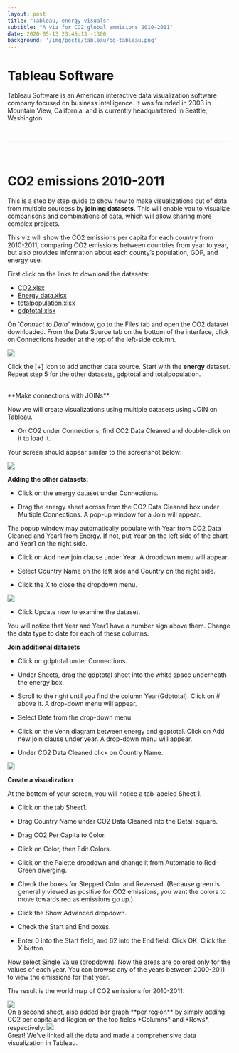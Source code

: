 ```yaml
---
layout: post
title: "Tableau, energy visuals"
subtitle: "A viz for CO2 global emmisions 2010-2011"
date: 2020-05-13 23:45:13 -1300
background: '/img/posts/tableau/bg-tableau.png'
---
```


# Tableau Software #

Tableau Software is an American interactive data visualization software company focused on business intelligence. It was founded in 2003 in Mountain View, California, and is currently headquartered in Seattle, Washington.

<br>
<hr>
<br>

# CO2 emissions 2010-2011 #

This is a step by step guide to show how to make visualizations out of data from multiple sourcess by **joining datasets**. This will enable you to visualize comparisons and combinations of data, which will allow sharing more complex projects.

This viz will show the CO2 emissions per capita for each country from 2010-2011, comparing CO2 emissions between countries from year to year, but also provides information about each county’s population, GDP, and energy use. 

First click on the links to download the datasets:


- [CO2.xlsx](https://d3c33hcgiwev3.cloudfront.net/L2hkvFNhSXeoZLxTYQl3nA_5566727b2d444172b56efc2ff36565ac_CO2.xlsx?Expires=1626393600&Signature=AaxNLfL-gHLgqE0grftBjH549t9hwv7XjcMoe17pXtmrW5zzDLp-CCIMMLNdXjAHOwvQfi0Md7UQbNX-6vPDyCEXYVnjGELP6Qm5RVf~ckuY2lhitj93yPrct~sv2wpDGivIW849ghYdcC5rknlM3BkiejV2D1hd6kGmaAgD7ZM_&Key-Pair-Id=APKAJLTNE6QMUY6HBC5A)
- [Energy data.xlsx](https://d3c33hcgiwev3.cloudfront.net/HvJxDD-oQbSycQw_qMG0mQ_94f08b5298d94325abdb9d843618b58e_Energy-data.xlsx?Expires=1626393600&Signature=Lb5B1zMZA3VpcEwzQSEv-UhKcl4-gKR918arSFQTn8e9ZlMqHh34szebva6mo9C7u6BQ138Etz2WhcpSsO8R2QG72~ZDAx~ilcD~7zz9XbkHI8henY~rYjkYHWrSDa4AEq5n5yLghldl191Kj2d~8p5CXQ~1crvblyadpAAV1c8_&Key-Pair-Id=APKAJLTNE6QMUY6HBC5A)
- [totalpopulation.xlsx](https://d3c33hcgiwev3.cloudfront.net/AFPt1QKBRbKT7dUCgYWy9A_e5063a3d2680444681fa33afc140fca2_totalpopulation.xlsx?Expires=1626393600&Signature=Db6PGZtuOl~6jO5SXGPdeMv3vf7VX5M2YDAiX0oYK10n3x~mkEj~P5wpRBDZxv-2kqzsAlxJ4V0fTt5gTO-s605Swcyhc4ZZYeCYxoupoobFL8Sq8JjPrT2IKjIyZQWExLz4a8unykBpob3yUs42U0j3v8icuiP7gGIIgnIcg6I_&Key-Pair-Id=APKAJLTNE6QMUY6HBC5A)
- [gdptotal.xlsx](https://d3c33hcgiwev3.cloudfront.net/6lyds9u2TRqcnbPbth0aOQ_6869b3e9e1d04ba2bf9cd3d8312108af_gdptotal.xlsx?Expires=1626393600&Signature=PsqrtO-u2NglGR5COn4OwIw6Rhw7aFAv7z9d9CV5WapCYWpTTEfsfbNkeDEmUgmRlm0-mrrP0kqIzW6EYCUXSGlduDYtKtASCr5melvY3BfE9pH4SJlUvKPEIxWUPF2hhYIarUp4KDuaN~iSoE6XsIO32qQABanEqop8-ocYYo4_&Key-Pair-Id=APKAJLTNE6QMUY6HBC5A)

On *'Connect to Data'* window, go to the Files tab and open the CO2 dataset downloaded. From the Data Source tab on the bottom of the interface, click on Connections header at the top of the left-side column. 

<img src="/img/posts/tableau/img01.png" class="reduced">

Click the [+] icon to add another data source. Start with the **energy** dataset.
Repeat step 5 for the other datasets, gdptotal and totalpopulation.

<br>
**Make connections with JOINs**

Now we will create visualizations using multiple datasets using JOIN on Tableau.

- On CO2 under Connections, find CO2 Data Cleaned and double-click on it to load it.

Your screen should appear similar to the screenshot below:

<img src="/img/posts/tableau/img03.png">

**Adding the other datasets:**

- Click on the energy dataset under Connections.

- Drag the energy sheet across from the CO2 Data Cleaned box under Multiple Connections. A pop-up window for a Join will appear.

The popup window may automatically populate with Year from CO2 Data Cleaned and Year1 from Energy. If not, put Year on the left side of the chart and Year1 on the right side.

- Click on Add new join clause under Year. A dropdown menu will appear.

- Select Country Name on the left side and Country on the right side.

- Click the X to close the dropdown menu.

<img src="/img/posts/tableau/img04.png">

- Click Update now to examine the dataset.

You will notice that Year and Year1 have a number sign above them. Change the data type to date for each of these columns. 

**Join additional datasets**

- Click on gdptotal under Connections.
 
- Under Sheets, drag the gdptotal sheet into the white space underneath the energy box.  

- Scroll to the right until you find the column Year(Gdptotal). Click on # above it. A drop-down menu will appear.

- Select Date from the drop-down menu.

- Click on the Venn diagram between energy and gdptotal. Click on Add new join clause under year. A drop-down menu will appear. 

- Under CO2 Data Cleaned click on Country Name. 

<img src="/img/posts/tableau/img05.png">


**Create a visualization**

At the bottom of your screen, you will notice a tab labeled Sheet 1.

- Click on the tab Sheet1.

- Drag Country Name under CO2 Data Cleaned into the Detail square.

- Drag CO2 Per Capita to Color.

- Click on Color, then Edit Colors.

- Click on the Palette dropdown and change it from Automatic to Red-Green diverging.

- Check the boxes for Stepped Color and Reversed. (Because green is generally viewed as positive for CO2 emissions, you want the colors to move towards red as emissions go up.)

- Click the Show Advanced dropdown.

- Check the Start and End boxes.

- Enter 0 into the Start field, and 62 into the End field. Click OK. Click the X button.

Now select Single Value (dropdown). Now the areas are colored only for the values of each year. You can browse any of the years between 2000-2011 to view the emissions for that year.

The result is the world map of CO2 emissions for 2010-2011:

<img src="/img/posts/tableau/img06.png">

<br>
On a second sheet, also added bar graph **per region** by simply adding CO2 per capita and Region on the top fields *Columns* and *Rows*, respectively:

<img src="/img/posts/tableau/img07.png">

<br>
Great! We've linked all the data and made a comprehensive data visualization in Tableau.
<br><br><br>